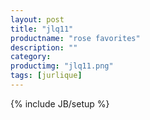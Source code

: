 ```yaml
---
layout: post
title: "jlq11"
productname: "rose favorites"
description: ""
category: 
productimg: "jlq11.png"
tags: [jurlique]
---
```

{% include JB/setup %}
